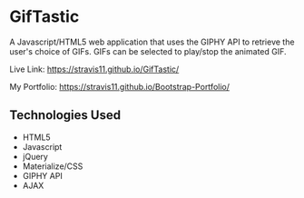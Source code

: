 # GifTastic

A Javascript/HTML5 web application that uses the GIPHY API to retrieve the user's choice of GIFs. GIFs can be selected to play/stop the animated GIF.

Live Link: https://stravis11.github.io/GifTastic/

My Portfolio: https://stravis11.github.io/Bootstrap-Portfolio/

## Technologies Used
* HTML5
* Javascript
* jQuery
* Materialize/CSS
* GIPHY API
* AJAX
